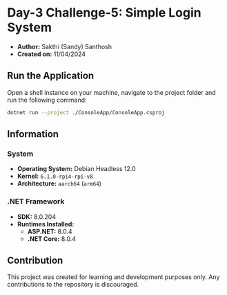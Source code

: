 # Day-3 Challenge-5: Simple Login System

- **Author:** Sakthi (Sandy) Santhosh
- **Created on:** 11/04/2024

## Run the Application

Open a shell instance on your machine, navigate to the project folder and run the following command:

```bash
dotnet run --project ./ConsoleApp/ConsoleApp.csproj
```

## Information

### System

- **Operating System:** Debian Headless 12.0
- **Kernel:** `6.1.0-rpi4-rpi-v8`
- **Architecture:** `aarch64` (`arm64`)

### .NET Framework

- **SDK:** 8.0.204
- **Runtimes Installed:**
    - **ASP.NET:** 8.0.4
    - **.NET Core:** 8.0.4

## Contribution

This project was created for learning and development purposes only. Any contributions to the repository is discouraged.
